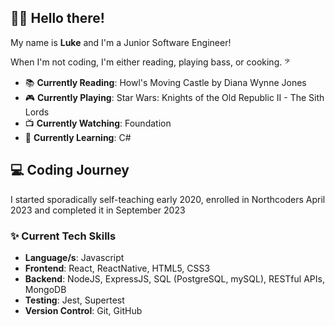 ## 👋🏼 Hello there!

My name is **Luke** and I'm a Junior Software Engineer!

When I'm not coding, I'm either reading, playing bass, or cooking. 	𝄢

- 📚 **Currently Reading**: Howl's Moving Castle by Diana Wynne Jones
- 🎮 **Currently Playing**: Star Wars: Knights of the Old Republic II - The Sith Lords
- 📺 **Currently Watching**: Foundation
- 🌱 **Currently Learning**: C#

## 💻 Coding Journey

I started sporadically self-teaching early 2020, enrolled in Northcoders April 2023 and completed it in September 2023

### ✨ Current Tech Skills

- **Language/s**: Javascript
- **Frontend**: React, ReactNative, HTML5, CSS3
- **Backend**: NodeJS, ExpressJS, SQL (PostgreSQL, mySQL), RESTful APIs, MongoDB
- **Testing**: Jest, Supertest
- **Version Control**: Git, GitHub

<!--
**lukepeteers/lukepeteers** is a ✨ _special_ ✨ repository because its `README.md` (this file) appears on your GitHub profile.

Here are some ideas to get you started:

- 🔭 I’m currently working on ...
- 🌱 I’m currently learning ...
- 👯 I’m looking to collaborate on ...
- 🤔 I’m looking for help with ...
- 💬 Ask me about ...
- 📫 How to reach me: ...
- 😄 Pronouns: ...
- ⚡ Fun fact: ...
-->
